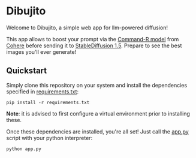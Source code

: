 # Dibujito

Welcome to Dibujito, a simple web app for llm-powered diffusion!

This app allows to boost your prompt via the [Command-R model](https://docs.cohere.com/docs/command-r) from [Cohere](https://cohere.com/) before sending it to [StableDiffusion 1.5](https://huggingface.co/runwayml/stable-diffusion-v1-5). Prepare to see the best images you'll ever generate!

## Quickstart

Simply clone this repository on your system and install the dependencies specified in [requirements.txt](requirements.txt):

```shell
pip install -r requirements.txt
```

**Note**: it is advised to first configure a virtual environment prior to installing these.

Once these dependencies are installed, you're all set! Just call the [app.py](app.py) script with your python interpreter:

```shell
python app.py
```